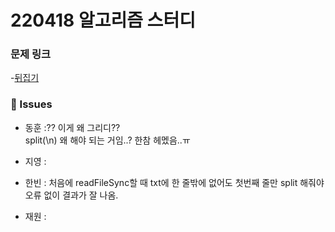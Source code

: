 # 220418 알고리즘 스터디

### 문제 링크

-[뒤집기](https://www.acmicpc.net/problem/1439)

### 👾 Issues

- 동훈 :?? 이게 왜 그리디??  
   split(\n) 왜 해야 되는 거임..? 한참 헤멨음..ㅠ

- 지영 :

- 한빈 : 처음에 readFileSync할 때 txt에 한 줄밖에 없어도 첫번째 줄만 split 해줘야 오류 없이 결과가 잘 나옴.

- 재원 :
